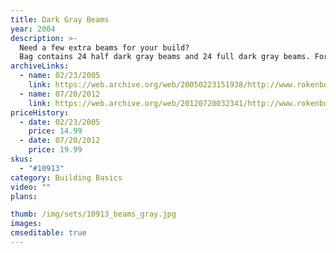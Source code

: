 ```yaml
---
title: Dark Gray Beams
year: 2004
description: >-
  Need a few extra beams for your build?
  Bag contains 24 half dark gray beams and 24 full dark gray beams. For use with any Rokenbok build. 48 piece total.
archiveLinks:
  - name: 02/23/2005
    link: https://web.archive.org/web/20050223151938/http://www.rokenbok.com/catalog/pd_bb_10913.html
  - name: 07/20/2012
    link: https://web.archive.org/web/20120720032341/http://www.rokenbok.com/estore/construction/beam-set-dark-grey
priceHistory:
  - date: 02/23/2005
    price: 14.99
  - date: 07/20/2012
    price: 19.99
skus:
  - "#10913"
category: Building Basics
video: ""
plans:

thumb: /img/sets/10913_beams_gray.jpg
images:
cmseditable: true
---
```

